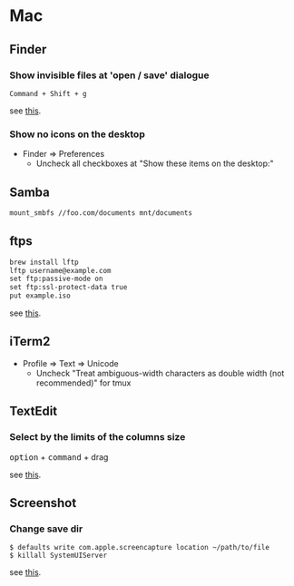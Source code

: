 # Mac

## Finder

### Show invisible files at 'open / save' dialogue

`Command + Shift + g`

see [this](http://inforati.jp/apple/mac-tips-techniques/system-hints/how-to-use-move-to-folder-command-in-a-open-or-save-dialog-in-macos.html).

### Show no icons on the desktop

* Finder => Preferences
  * Uncheck all checkboxes at "Show these items on the desktop:"

## Samba

```markdown
mount_smbfs //foo.com/documents mnt/documents
```

## ftps

```markdown
brew install lftp
lftp username@example.com
set ftp:passive-mode on
set ftp:ssl-protect-data true
put example.iso
```

see [this](http://qiita.com/mazgi/items/f25bb6baa2cc5bbddc9a).

## iTerm2

* Profile => Text => Unicode
  * Uncheck "Treat ambiguous-width characters as double width (not recommended)" for tmux

## TextEdit

### Select by the limits of the columns size

<kbd>option</kbd> + <kbd>command</kbd> + drag

see [this](http://qiita.com/mogulla3/items/ca5bfa585ef19ed1eb9b).

## Screenshot

### Change save dir

```
$ defaults write com.apple.screencapture location ~/path/to/file
$ killall SystemUIServer
```

see [this](https://pc-karuma.net/mac-customize-screencapture-location/).
